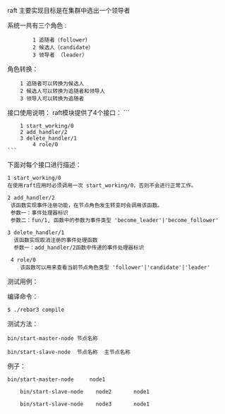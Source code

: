 raft 主要实现目标是在集群中选出一个领导者

系统一共有三个角色 :	

			1 追随者（follower）
			2 候选人（candidate）
			3 领导者 （leader）

角色转换：

		1 追随者可以转换为候选人
		2 候选人可以转换为追随者和领导人
		3 领导人可以转换为追随者


接口使用说明：
	raft模块提供了4个接口：
	```

		1 start_working/0
 		2 add_handler/2
 		3 delete_handler/1
        	4 role/0 
	```

下面对每个接口进行描述：

	1 start_working/0
	在使用raft应用时必须调用一次 start_working/0，否则不会进行正常工作。

	2 add_handler/2
	 该函数实现事件注册功能，在节点角色发生转变时会调用该函数。
	 参数一：事件处理器标识
	 参数二：fun/1, 函数中的参数为事件类型 'become_leader'|'become_follower'

	3 delete_handler/1
	  该函数实现取消注册的事件处理函数
	  参数一：add_handler/2函数中传递的事件处理器标识

	 4 role/0 
	 	该函数可以用来查看当前节点角色类型 'follower'|'candidate'|'leader'




测试用例：

编译命令：   
	
	$ ./rebar3 compile

测试方法：    

	bin/start-master-node 节点名称
	
	bin/start-slave-node  节点名称  主节点名称



例子：

	bin/start-master-node     node1
	
        bin/start-slave-node	node2    	node1
	
       	bin/start-slave-node	node3    	node1
